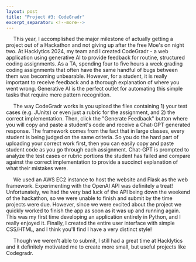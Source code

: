 ```yaml
---
layout: post
title: "Project #3: CodeGradr"
excerpt_separator: <!--more-->
---
```

&nbsp;&nbsp;&nbsp;&nbsp; This year, I accomplished the major milestone of actually getting a project out of a Hackathon and not giving up after the free Moe's on night two. At Hacklytics 2024, my team and I created CodeGradr - a web application using generative AI to provide feedback for routine, structured coding assignments. <!--more--> As a TA, spending four to five hours a week grading coding assignments that often have the same handful of bugs between them was becoming unbearable. However, for a student, it is really important to receive feedback and a thorough explanation of where you went wrong. Generative AI is the perfect outlet for automating this simple tasks that require mere pattern recognition. 

&nbsp;&nbsp;&nbsp;&nbsp; The way CodeGradr works is you upload the files containing 1) your test cases (e.g. JUnits) or even just a rubric for the assignment, and 2) the correct implementation. Then, click the "Generate Feedback" button where you will copy and paste a student's code and receive a Chat-GPT generated response. The framework comes from the fact that in large classes, every student is being judged on the same criteria. So you do the hard part of uploading your correct work first, then you can easily copy and paste student code as you go through each assignment. Chat-GPT is prompted to analyze the test cases or rubric portions the student has failed and compare against the correct implementation to provide a succinct explanation of what their mistakes were. 
	
    
&nbsp;&nbsp;&nbsp;&nbsp; We used an AWS EC2 instance to host the website and Flask as the web framework. Experimenting with the OpenAI API was definitely a treat! Unfortunately, we had the very bad luck of the API being down the weekend of the hackathon, so we were unable to finish and submit by the time projects were due. However, since we were excited about the project we quickly worked to finish the app as soon as it was up and running again. This was my first time developing an application entirely in Python, and I really enjoyed it. Finally, I created the entire user interface with simple CSS/HTML, and I think you'll find I have a very distinct style!

&nbsp;&nbsp;&nbsp;&nbsp; Though we weren't able to submit, I still had a great time at Hacklytics and it definitely motivated me to create more small, but useful projects like Codegradr. 